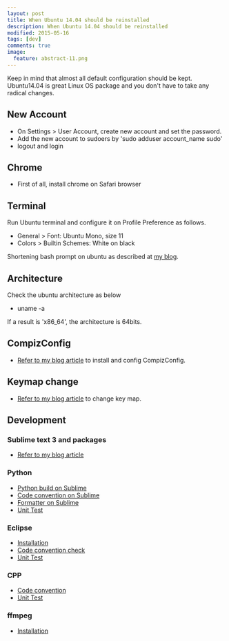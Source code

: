 ```yaml
---
layout: post
title: When Ubuntu 14.04 should be reinstalled
description: When Ubuntu 14.04 should be reinstalled
modified: 2015-05-16
tags: [dev]
comments: true
image:
  feature: abstract-11.png
---
```

Keep in mind that almost all default configuration should be kept. Ubuntu14.04 is great Linux OS package and you don't have to take any radical changes.

## New Account

- On Settings > User Account, create new account and set the password.
- Add the new account to sudoers by 'sudo adduser account_name sudo'
- logout and login

## Chrome

- First of all, install chrome on Safari browser
 
## Terminal 

Run Ubuntu terminal and configure it on Profile Preference as follows.

- General > Font: Ubuntu Mono, size 11
- Colors > Builtin Schemes: White on black

Shortening bash prompt on ubuntu as described at [my blog](http://hochulshin.com/ubuntu-shortening-bash-prompt/).

## Architecture

Check the ubuntu architecture as below

- uname -a

If a result is 'x86_64', the architecture is 64bits.

## CompizConfig

- [Refer to my blog article](http://hochulshin.com/tool-ubuntu-winsplit-effect/) to install and config CompizConfig.

## Keymap change

- [Refer to my blog article](http://hochulshin.com/tools-ubuntu-capslock/) to change key map.

## Development

### Sublime text 3 and packages

- [Refer to my blog article](http://hochulshin.com/sublime-text3/)

### Python

- [Python build on Sublime](http://hochulshin.com/sublime-run-python3/)
- [Code convention on Sublime](http://hochulshin.com/python-code-convention/)
- [Formatter on Sublime](http://hochulshin.com/sublime-python-automatic-formatter/)
- [Unit Test](http://hochulshin.com/unittest-cpp-java-python/)

### Eclipse

- [Installation](http://www.krizna.com/ubuntu/install-eclipse-ubuntu-14-04/)
- [Code convention check](http://hochulshin.com/java-coding-convention/)
- [Unit Test](http://hochulshin.com/unittest-cpp-java-python/)

### CPP

- [Code convention](http://hochulshin.com/cpp-code-convention/)
- [Unit Test](http://hochulshin.com/unittest-cpp-java-python/)

### ffmpeg

- [Installation](http://www.faqforge.com/linux/how-to-install-ffmpeg-on-ubuntu-14-04/)
